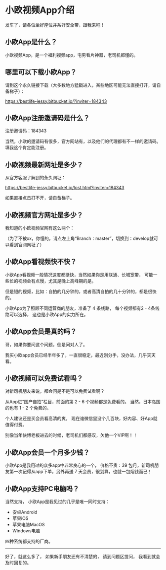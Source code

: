 # 小欧视频App介绍

发车了，请各位坐好座位并系好安全带，跟我来吧！


## 小欧App是什么？ 

小欧视频App，是一个福利视频app，宅男看片神器，老司机都懂的。


## 哪里可以下载小欧App？ 

请到这个永久链接下载（大多数地方猛戳进入，某些地区可能无法直接打开，请自备梯子）：

https://bestlife-jessy.bitbucket.io/?inviter=184343


## 小欧App注册邀请码是什么？ 

注册邀请码：184343

当然，小欧的邀请码有很多，官方网站有，以及他们的代理都有不一样的邀请码。
填我这个肯定能注册。


## 小欧视频最新网址是多少？ 

从官方客服了解到的永久网址：

https://bestlife-jessy.bitbucket.io/lost.html?inviter=184343

如果直接点击打不开，请自备梯子。


## 小欧视频官方网址是多少？ 

我知道的小欧视频官网有这么两个：

（为了不被xx，你懂的，请点左上角“Branch：master”，切换到：develop就可以看到官网网址了）


## 小欧App看视频快不快？ 

小欧App看视频一般情况速度都挺快，当然如果你是用联通、长城宽带，
可能一些长的视频会有点慢，尤其是晚上高峰期的是。

但是短的视频，比如：自拍的几分钟的，或者高清自拍的几十分钟的，都是很快的。

小欧App为了照顾不同运营商的朋友，准备了 4 条线路，
每个视频都有2 - 4条线路可以选择，
这也是小欧App的实力所在。


## 小欧App会员是真的吗？ 

哥，如果你要问这个问题，倒是问对人了。

我买小欧app会员已经半年多了，一直很稳定，最近刚分手，没办法，几乎天天看。


## 小欧视频可以免费试看吗？ 

对新司机朋友来说，都会问是不是可以免费试看啊？

从App进“国产自拍”栏目，前面的第 2 - 6 个视频都是免费看的。
当然，日本岛国的也有 1 - 2 个免费的。

个人建议还是买会员看高清的爽，
现在谁微信里没个几百块，好内容、好App就值得付费。

别像当年快博老板进去的时候，老司机们都感叹，欠他一个VIP啊！！


## 小欧App会员一个月多少钱？ 

小欧App是我用过的众多app中非常良心的一个，
价格不贵：39 包月，新司机朋友第一次记得从app下单，另外再送 7 天会员，很划算，也就一包烟钱而已！


## 小欧App支持PC电脑吗？ 

当然支持，
小欧App是我见过的几乎是唯一同时支持：
* 安卓Android
* 苹果iOS
* 苹果电脑MacOS
* Windows电脑

四种系统都支持的厂商。

----
好了，就这么多了，
如果新手朋友还有不清楚的，
请到问题区提问，
我看到就会及时回复的。
